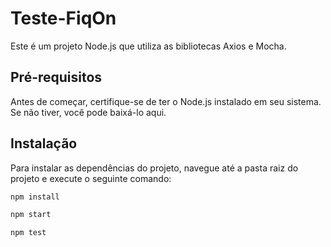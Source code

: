 # Teste-FiqOn

Este é um projeto Node.js que utiliza as bibliotecas Axios e Mocha.

## Pré-requisitos

Antes de começar, certifique-se de ter o Node.js instalado em seu sistema. Se não tiver, você pode baixá-lo aqui.

## Instalação

Para instalar as dependências do projeto, navegue até a pasta raiz do projeto e execute o seguinte comando:

```bash
npm install

npm start 

npm test